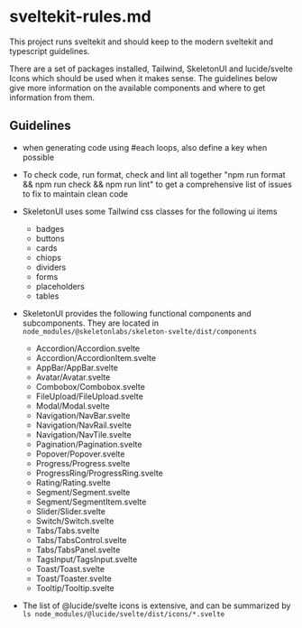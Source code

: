 # sveltekit-rules.md

This project runs sveltekit and should keep to the modern sveltekit and typescript
guidelines.

There are a set of packages installed, Tailwind, SkeletonUI and lucide/svelte Icons
which should be used when it makes sense. The guidelines below give more information
on the available components and where to get information from them.

## Guidelines

- when generating code using #each loops, also define a key when possible
- To check code, run format, check and lint all together "npm run format && npm run check && npm run lint" to get a comprehensive list of issues to fix to maintain clean code

- SkeletonUI uses some Tailwind css classes for the following ui items
    - badges
    - buttons
    - cards
    - chiops
    - dividers
    - forms
    - placeholders
    - tables
- SkeletonUI provides the following functional components and subcomponents.
  They are located in `node_modules/@skeletonlabs/skeleton-svelte/dist/components`
    - Accordion/Accordion.svelte
    - Accordion/AccordionItem.svelte
    - AppBar/AppBar.svelte
    - Avatar/Avatar.svelte
    - Combobox/Combobox.svelte
    - FileUpload/FileUpload.svelte
    - Modal/Modal.svelte
    - Navigation/NavBar.svelte
    - Navigation/NavRail.svelte
    - Navigation/NavTile.svelte
    - Pagination/Pagination.svelte
    - Popover/Popover.svelte
    - Progress/Progress.svelte
    - ProgressRing/ProgressRing.svelte
    - Rating/Rating.svelte
    - Segment/Segment.svelte
    - Segment/SegmentItem.svelte
    - Slider/Slider.svelte
    - Switch/Switch.svelte
    - Tabs/Tabs.svelte
    - Tabs/TabsControl.svelte
    - Tabs/TabsPanel.svelte
    - TagsInput/TagsInput.svelte
    - Toast/Toast.svelte
    - Toast/Toaster.svelte
    - Tooltip/Tooltip.svelte

- The list of @lucide/svelte icons is extensive, and can be summarized by `ls node_modules/@lucide/svelte/dist/icons/*.svelte`




